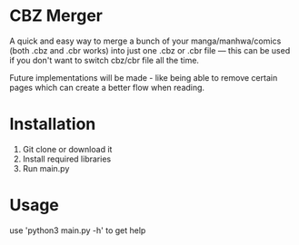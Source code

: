 # CBZ Merger
A quick and easy way to merge a bunch of your manga/manhwa/comics (both .cbz and .cbr works) into just one .cbz or .cbr file — this can be used if you don't want to switch cbz/cbr file all the time.

Future implementations will be made - like being able to remove certain pages which can create a better flow when reading.

# Installation
1. Git clone or download it
2. Install required libraries
3. Run main.py


# Usage
use 'python3 main.py -h' to get help

